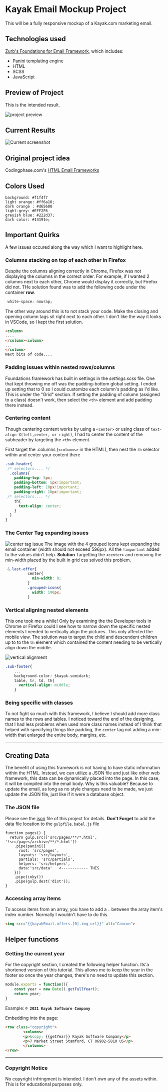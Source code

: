 # Kayak Email Mockup Project
This will be a fully responsive mockup of a Kayak.com marketing email. 

## Technologies used
[Zurb's Foundations for Email Framework](https://get.foundation/emails/docs/panini.html), which includes:

* Panini templating engine
* HTML
* SCSS
* JavaScript

## Preview of Project
This is the intended result.

![project preview](./src/assets/img/email.png)

## Current Results
![Current screenshot](./img-screenshots/current-aug8.png)

## Original project idea
Codingphase.com's [HTML Email Frameworks](https://codingphase.teachable.com/p/html-email-frameworks)

## Colors Used
```
background: #f1f4f7
light orange: #ff6a10;
dark orange : #d65600
light-grey: #EFF2F6
greyish blue: #222d37;
dark color: #14191e;
```

## Important Quirks
A few issues occured along the way which I want to highlight here. 
### Columns stacking on top of each other in **Firefox**
Despite the columns aligning correctly in Chrome, Firefox was not displaying the columns in the correct order. For example, if I wanted 2 columns next to each other, Chrome would display it correctly, but Firefox did not. THe solution found was to add the following code under the container **row**.
```css
 white-space: nowrap;
```
The other way around this is to not stack your code. Make the closing and opening column tags sit right next to each other. I don't like the way it looks in VSCode, so I kept the first solution.
```html
<column>
....
</column><column>
...
</column>
Next bits of code....
```
### Padding issues within nested rows/columns
Foundations framework has built in settings in the _settings.scss_ file. One that kept throwing me off was the padding-bottom global setting. I ended up setting that to 0 so I could customize each column's padding as I'd like. This is under the "Grid" section.
If setting the padding of column (assigned to a class) doesn't work, then select the `<th>` element and add padding there instead.

### Centering content
Though centering content works by using a `<center>` or using class of `text-align-X(left,center, or right)`, I had to center the content of the subheader by targeting the `<th>` element. 

First target the .columns (`<columns>` in the HTML), then nest the `th` selector within and center your content there
```css
.sub-header{
 /* selectors.... */
  .columns{
    padding-top: 5px;
    padding-bottom: 5px!important;
    padding-left: 10px!important;
    padding-right: 10px!important;
 /* selectors.... */
    th{
      text-align: center;
    }
  }
}
```
### The Center Tag expanding issues
![center tag issue](./img-screenshots/center-tag-expanding.png)
The image with the 4 grouped icons kept expanding the email container (width should not exceed 596px). All the `!important` added to the values didn't help. 
**Solution**
Targetting the `<center>` and removing the min-width placed by the built in grid css solved this problem.
```css
 &.last-offer{
          center{
            min-width: 0;
          }
          .grouped-icons{
            width: 190px;
          }
```
### Vertical aligning nested elements
This one took me a while! Only by examining the the Developer tools in Chrome or Firefox could I see how to narrow down the specific nested elements I needed to vertically align the pictures. This only affected the mobile view.
The solution was to target the child and descendent children up to to the `th` element which contained the content needing to be vertically align down the middle.

![vertical alignment](./img-screenshots/vert-align.png)
```css
.sub-footer{
    ...
    background-color: $kayak-semidark;
    table, tr, td, th{
      vertical-align: middle;
    }
```
### Being specific with classes
To not fight so much with this framework, I believe I should add more class names to the rows and tables.
I noticed toward the end of the designing, that I had less problems when  used more class names instead of  I think that helped with specifying things like padding, the `center` tag not adding a min-width that enlarged the entire body, margins, etc. 

---
## Creating Data
The benefit of using this framework is not having to have static information within the HTML. Instead, we can utilize a JSON file and just like other web framework, this data can be dynamically placed into the page. In this case, it will be compiled into the email body. 
Why is this valuable? Because to update the email, as long as no style changes need to be made, we just update the JSON file, just like if it were a database object.

### The JSON file
Please see the [json](src/data/kayakEmail.json) file of this project for details. 
**Don't Forget** to add the data file location to the `gulpfile.babel.js` file
```
function pages() {
  return gulp.src(['src/pages/**/*.html', '!src/pages/archive/**/*.html'])
    .pipe(panini({
      root: 'src/pages',
      layouts: 'src/layouts',
      partials: 'src/partials',
      helpers: 'src/helpers',
      data:'src/data'   <------------ THIS 
    }))
    .pipe(inky())
    .pipe(gulp.dest('dist'));
}
```
### Accessing array items 
To access items from an array, you have to add a `.` between the array item's index number. Normally I wouldn't have to do this.
```html
<img src="{{kayakEmail.offers.[0].img_url}}" alt="Cancun">
```
## Helper functions
### Getting the current year
For the copyright section, I created the following helper function. Its'a shortened version of this tutorial. This allows me to keep the year in the footer so once the year changes, there's no need to update this section.
```js
module.exports = function(){
    const year = new Date().getFullYear();
    return year;
}
```
Example:
**`© 2021 Kayak Software Company`**

Embedding into the page:
```html
<row class="copyright">
        <columns>
        <p>&copy; {{getYear}} Kayak Software Company</p>
        <p>7 Market Street Stamford, CT 06902-5810 US</p>
        </columns>
</row>
```


---
### Copyright Notice
No copyright infringment is intended. I don't own any of the assets within. This is for educational purposes only.